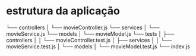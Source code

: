 # estrutura da aplicação

└── controllers
│   └── movieController.js
└── services
│   └── movieService.js
└── models
│   └── movieModel.js
└── tests
│   ├── controllers
│   │   └── movieController.test.js
│   ├── services
│   │   └── movieService.test.js
│   └── models
│       └── movieModel.test.js
└── index.js